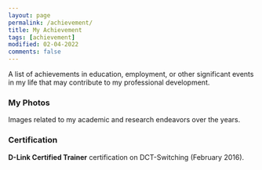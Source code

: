 ```yaml
---
layout: page
permalink: /achievement/
title: My Achievement
tags: [achievement]
modified: 02-04-2022
comments: false
---
```


A list of achievements in education, employment, or other significant events in my life that may contribute to my professional development.

### My Photos

Images related to my academic and research endeavors over the years.

### Certification

**D-Link Certified Trainer** certification on DCT-Switching (February 2016).




